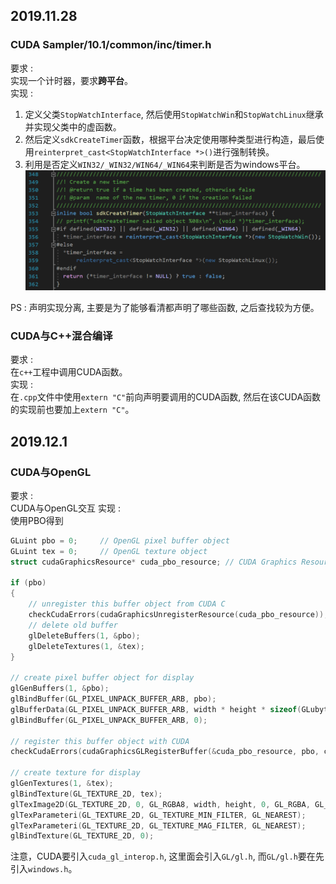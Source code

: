 ## 2019.11.28  
### CUDA Sampler/10.1/common/inc/timer.h
要求 :   
实现一个计时器，要求**跨平台**。  
实现 :   
1. 定义父类`StopWatchInterface`, 然后使用`StopWatchWin`和`StopWatchLinux`继承并实现父类中的虚函数。  
2. 然后定义`sdkCreateTimer`函数，根据平台决定使用哪种类型进行构造，最后使用`reinterpret_cast<StopWatchInterface *>()`进行强制转换。  
3. 利用是否定义`WIN32/_WIN32/WIN64/_WIN64`来判断是否为windows平台。  
![](001.png) 

PS : 声明实现分离, 主要是为了能够看清都声明了哪些函数, 之后查找较为方便。  

### CUDA与C++混合编译
要求 :   
在`c++`工程中调用CUDA函数。  
实现 :   
在`.cpp`文件中使用`extern "C"`前向声明要调用的CUDA函数, 然后在该CUDA函数的实现前也要加上`extern "C"`。  

## 2019.12.1  
### CUDA与OpenGL
要求 :   
CUDA与OpenGL交互
实现 :    
使用PBO得到  
```c++
GLuint pbo = 0;     // OpenGL pixel buffer object
GLuint tex = 0;     // OpenGL texture object
struct cudaGraphicsResource* cuda_pbo_resource; // CUDA Graphics Resource (to transfer PBO)

if (pbo)
{
    // unregister this buffer object from CUDA C
    checkCudaErrors(cudaGraphicsUnregisterResource(cuda_pbo_resource));
    // delete old buffer
    glDeleteBuffers(1, &pbo);
    glDeleteTextures(1, &tex);
}

// create pixel buffer object for display
glGenBuffers(1, &pbo);
glBindBuffer(GL_PIXEL_UNPACK_BUFFER_ARB, pbo);
glBufferData(GL_PIXEL_UNPACK_BUFFER_ARB, width * height * sizeof(GLubyte) * 4, 0, GL_STREAM_DRAW_ARB);
glBindBuffer(GL_PIXEL_UNPACK_BUFFER_ARB, 0);

// register this buffer object with CUDA
checkCudaErrors(cudaGraphicsGLRegisterBuffer(&cuda_pbo_resource, pbo, cudaGraphicsMapFlagsWriteDiscard));

// create texture for display
glGenTextures(1, &tex);
glBindTexture(GL_TEXTURE_2D, tex);
glTexImage2D(GL_TEXTURE_2D, 0, GL_RGBA8, width, height, 0, GL_RGBA, GL_UNSIGNED_BYTE, NULL);
glTexParameteri(GL_TEXTURE_2D, GL_TEXTURE_MIN_FILTER, GL_NEAREST);
glTexParameteri(GL_TEXTURE_2D, GL_TEXTURE_MAG_FILTER, GL_NEAREST);
glBindTexture(GL_TEXTURE_2D, 0);
```
注意，CUDA要引入`cuda_gl_interop.h`, 这里面会引入`GL/gl.h`, 而`GL/gl.h`要在先引入`windows.h`。  